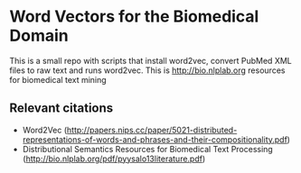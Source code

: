 # Word Vectors for the Biomedical Domain

This is a small repo with scripts that install word2vec, convert PubMed XML files to raw text and runs word2vec. This is http://bio.nlplab.org resources for biomedical text mining

## Relevant citations
- Word2Vec (http://papers.nips.cc/paper/5021-distributed-representations-of-words-and-phrases-and-their-compositionality.pdf)
- Distributional Semantics Resources for Biomedical Text Processing (http://bio.nlplab.org/pdf/pyysalo13literature.pdf)
